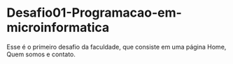# Desafio01-Programacao-em-microinformatica
Esse é o primeiro desafio da faculdade, que consiste em uma página Home, Quem somos e contato.
